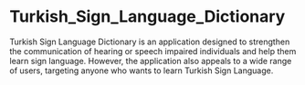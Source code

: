 # Turkish_Sign_Language_Dictionary
Turkish Sign Language Dictionary is an application designed to strengthen the communication of hearing or speech impaired individuals and help them learn sign language. However, the application also appeals to a wide range of users, targeting anyone who wants to learn Turkish Sign Language.

